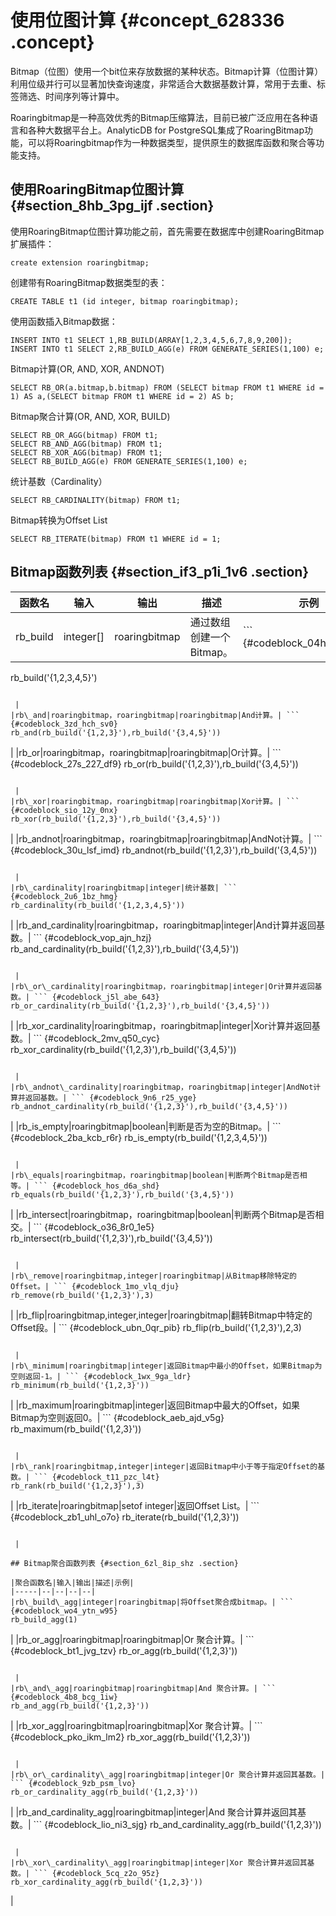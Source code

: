 # 使用位图计算 {#concept_628336 .concept}

Bitmap（位图）使用一个bit位来存放数据的某种状态。Bitmap计算（位图计算）利用位级并行可以显著加快查询速度，非常适合大数据基数计算，常用于去重、标签筛选、时间序列等计算中。

Roaringbitmap是一种高效优秀的Bitmap压缩算法，目前已被广泛应用在各种语言和各种大数据平台上。AnalyticDB for PostgreSQL集成了RoaringBitmap功能，可以将Roaringbitmap作为一种数据类型，提供原生的数据库函数和聚合等功能支持。

## 使用RoaringBitmap位图计算 {#section_8hb_3pg_ijf .section}

使用RoaringBitmap位图计算功能之前，首先需要在数据库中创建RoaringBitmap扩展插件：

``` {#codeblock_33q_yvg_ylo}
create extension roaringbitmap;
```

创建带有RoaringBitmap数据类型的表：

``` {#codeblock_mao_8sl_ezz}
CREATE TABLE t1 (id integer, bitmap roaringbitmap);
```

使用函数插入Bitmap数据：

``` {#codeblock_kw8_hty_glp}
INSERT INTO t1 SELECT 1,RB_BUILD(ARRAY[1,2,3,4,5,6,7,8,9,200]);
INSERT INTO t1 SELECT 2,RB_BUILD_AGG(e) FROM GENERATE_SERIES(1,100) e;
```

Bitmap计算\(OR, AND, XOR, ANDNOT\)

``` {#codeblock_d56_c38_5d0}
SELECT RB_OR(a.bitmap,b.bitmap) FROM (SELECT bitmap FROM t1 WHERE id = 1) AS a,(SELECT bitmap FROM t1 WHERE id = 2) AS b;
```

Bitmap聚合计算\(OR, AND, XOR, BUILD\)

``` {#codeblock_6f9_30g_iea}
SELECT RB_OR_AGG(bitmap) FROM t1;
SELECT RB_AND_AGG(bitmap) FROM t1;
SELECT RB_XOR_AGG(bitmap) FROM t1;
SELECT RB_BUILD_AGG(e) FROM GENERATE_SERIES(1,100) e;
```

统计基数（Cardinality）

``` {#codeblock_v81_dbi_8pu}
SELECT RB_CARDINALITY(bitmap) FROM t1;
```

Bitmap转换为Offset List

``` {#codeblock_v0c_8fr_ixi}
SELECT RB_ITERATE(bitmap) FROM t1 WHERE id = 1;
```

## Bitmap函数列表 {#section_if3_p1i_1v6 .section}

|函数名|输入|输出|描述|示例|
|---|--|--|--|--|
|rb\_build|integer\[\]|roaringbitmap|通过数组创建一个Bitmap。| ``` {#codeblock_04h_yu1_s53}
rb_build('{1,2,3,4,5}')
```

 |
|rb\_and|roaringbitmap，roaringbitmap|roaringbitmap|And计算。| ``` {#codeblock_3zd_hch_sv0}
rb_and(rb_build('{1,2,3}'),rb_build('{3,4,5}'))
```

 |
|rb\_or|roaringbitmap，roaringbitmap|roaringbitmap|Or计算。| ``` {#codeblock_27s_227_df9}
rb_or(rb_build('{1,2,3}'),rb_build('{3,4,5}'))
```

 |
|rb\_xor|roaringbitmap，roaringbitmap|roaringbitmap|Xor计算。| ``` {#codeblock_sio_12y_0nx}
rb_xor(rb_build('{1,2,3}'),rb_build('{3,4,5}'))
```

 |
|rb\_andnot|roaringbitmap，roaringbitmap|roaringbitmap|AndNot计算。| ``` {#codeblock_30u_lsf_imd}
rb_andnot(rb_build('{1,2,3}'),rb_build('{3,4,5}'))
```

 |
|rb\_cardinality|roaringbitmap|integer|统计基数| ``` {#codeblock_2u6_1bz_hmg}
rb_cardinality(rb_build('{1,2,3,4,5}'))
```

 |
|rb\_and\_cardinality|roaringbitmap，roaringbitmap|integer|And计算并返回基数。| ``` {#codeblock_vop_ajn_hzj}
rb_and_cardinality(rb_build('{1,2,3}'),rb_build('{3,4,5}'))
```

 |
|rb\_or\_cardinality|roaringbitmap，roaringbitmap|integer|Or计算并返回基数。| ``` {#codeblock_j5l_abe_643}
rb_or_cardinality(rb_build('{1,2,3}'),rb_build('{3,4,5}'))
```

 |
|rb\_xor\_cardinality|roaringbitmap，roaringbitmap|integer|Xor计算并返回基数。| ``` {#codeblock_2mv_q50_cyc}
rb_xor_cardinality(rb_build('{1,2,3}'),rb_build('{3,4,5}'))
```

 |
|rb\_andnot\_cardinality|roaringbitmap，roaringbitmap|integer|AndNot计算并返回基数。| ``` {#codeblock_9n6_r25_yge}
rb_andnot_cardinality(rb_build('{1,2,3}'),rb_build('{3,4,5}'))
```

 |
|rb\_is\_empty|roaringbitmap|boolean|判断是否为空的Bitmap。| ``` {#codeblock_2ba_kcb_r6r}
rb_is_empty(rb_build('{1,2,3,4,5}'))
```

 |
|rb\_equals|roaringbitmap，roaringbitmap|boolean|判断两个Bitmap是否相等。| ``` {#codeblock_hos_d6a_shd}
rb_equals(rb_build('{1,2,3}'),rb_build('{3,4,5}'))
```

 |
|rb\_intersect|roaringbitmap，roaringbitmap|boolean|判断两个Bitmap是否相交。| ``` {#codeblock_o36_8r0_1e5}
rb_intersect(rb_build('{1,2,3}'),rb_build('{3,4,5}'))
```

 |
|rb\_remove|roaringbitmap,integer|roaringbitmap|从Bitmap移除特定的Offset。| ``` {#codeblock_1mo_vlq_dju}
rb_remove(rb_build('{1,2,3}'),3)
```

 |
|rb\_flip|roaringbitmap,integer,integer|roaringbitmap|翻转Bitmap中特定的Offset段。| ``` {#codeblock_ubn_0qr_pib}
rb_flip(rb_build('{1,2,3}'),2,3)
```

 |
|rb\_minimum|roaringbitmap|integer|返回Bitmap中最小的Offset，如果Bitmap为空则返回-1。| ``` {#codeblock_1wx_9ga_ldr}
rb_minimum(rb_build('{1,2,3}'))
```

 |
|rb\_maximum|roaringbitmap|integer|返回Bitmap中最大的Offset，如果Bitmap为空则返回0。| ``` {#codeblock_aeb_ajd_v5g}
rb_maximum(rb_build('{1,2,3}'))
```

 |
|rb\_rank|roaringbitmap,integer|integer|返回Bitmap中小于等于指定Offset的基数。| ``` {#codeblock_t11_pzc_l4t}
rb_rank(rb_build('{1,2,3}'),3)
```

 |
|rb\_iterate|roaringbitmap|setof integer|返回Offset List。| ``` {#codeblock_zb1_uhl_o7o}
rb_iterate(rb_build('{1,2,3}'))
```

 |

## Bitmap聚合函数列表 {#section_6zl_8ip_shz .section}

|聚合函数名|输入|输出|描述|示例|
|-----|--|--|--|--|
|rb\_build\_agg|integer|roaringbitmap|将Offset聚合成bitmap。| ``` {#codeblock_wo4_ytn_w95}
rb_build_agg(1)
```

 |
|rb\_or\_agg|roaringbitmap|roaringbitmap|Or 聚合计算。| ``` {#codeblock_bt1_jvg_tzv}
rb_or_agg(rb_build('{1,2,3}'))
```

 |
|rb\_and\_agg|roaringbitmap|roaringbitmap|And 聚合计算。| ``` {#codeblock_4b8_bcg_1iw}
rb_and_agg(rb_build('{1,2,3}'))
```

 |
|rb\_xor\_agg|roaringbitmap|roaringbitmap|Xor 聚合计算。| ``` {#codeblock_pko_ikm_lm2}
rb_xor_agg(rb_build('{1,2,3}'))
```

 |
|rb\_or\_cardinality\_agg|roaringbitmap|integer|Or 聚合计算并返回其基数。| ``` {#codeblock_9zb_psm_lvo}
rb_or_cardinality_agg(rb_build('{1,2,3}'))
```

 |
|rb\_and\_cardinality\_agg|roaringbitmap|integer|And 聚合计算并返回其基数。| ``` {#codeblock_lio_ni3_sjg}
rb_and_cardinality_agg(rb_build('{1,2,3}'))
```

 |
|rb\_xor\_cardinality\_agg|roaringbitmap|integer|Xor 聚合计算并返回其基数。| ``` {#codeblock_5cq_z2o_95z}
rb_xor_cardinality_agg(rb_build('{1,2,3}'))
```

 |

